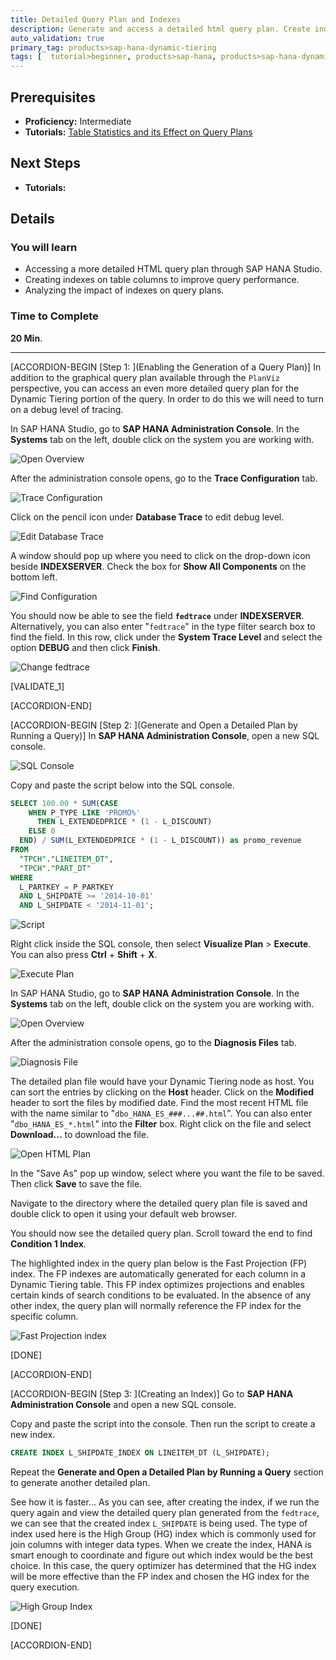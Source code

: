 ```yaml
---
title: Detailed Query Plan and Indexes
description: Generate and access a detailed html query plan. Create indexes on columns.
auto_validation: true
primary_tag: products>sap-hana-dynamic-tiering
tags: [  tutorial>beginner, products>sap-hana, products>sap-hana-dynamic-tiering, products>sap-hana-studio, topic>big-data, topic>sql ]
---
```

## Prerequisites
 - **Proficiency:** Intermediate
 - **Tutorials:** [Table Statistics and its Effect on Query Plans](https://developers.sap.com/tutorials/dt-query-processing-part3.html)

## Next Steps
 - **Tutorials:**

## Details
### You will learn
 - Accessing a more detailed HTML query plan through SAP HANA Studio.
 - Creating indexes on table columns to improve query performance.
 - Analyzing the impact of indexes on query plans.

### Time to Complete
**20 Min**.

---

[ACCORDION-BEGIN [Step 1: ](Enabling the Generation of a Query Plan)]
In addition to the graphical query plan available through the `PlanViz` perspective, you can access an even more detailed query plan for the Dynamic Tiering portion of the query. In order to do this we will need to turn on a debug level of tracing.

In SAP HANA Studio, go to **SAP HANA Administration Console**. In the **Systems** tab on the left, double click on the system you are working with.

![Open Overview](overview.png)

After the administration console opens, go to the **Trace Configuration** tab.

![Trace Configuration](trace.png)

Click on the pencil icon under **Database Trace** to edit debug level.

![Edit Database Trace](edit.png)

A window should pop up where you need to click on the drop-down icon beside **INDEXSERVER**. Check the box for **Show All Components** on the bottom left.

![Find Configuration](find-config.png)

You should now be able to see the field **`fedtrace`** under **INDEXSERVER**. Alternatively, you can also enter "`fedtrace`" in the type filter search box to find the field. In this row, click under the **System Trace Level** and select the option **DEBUG** and then click **Finish**.

![Change fedtrace](fedtrace.png)

[VALIDATE_1]

[ACCORDION-END]

[ACCORDION-BEGIN [Step 2: ](Generate and Open a Detailed Plan by Running a Query)]
In **SAP HANA Administration Console**, open a new SQL console.

![SQL Console](sql-console.png)

Copy and paste the script below into the SQL console.

```sql
SELECT 100.00 * SUM(CASE
    WHEN P_TYPE LIKE 'PROMO%'
      THEN L_EXTENDEDPRICE * (1 - L_DISCOUNT)
    ELSE 0
  END) / SUM(L_EXTENDEDPRICE * (1 - L_DISCOUNT)) as promo_revenue
FROM
  "TPCH"."LINEITEM_DT",
  "TPCH"."PART_DT"
WHERE
  L_PARTKEY = P_PARTKEY
  AND L_SHIPDATE >= '2014-10-01'
  AND L_SHIPDATE < '2014-11-01';
```

![Script](script.png)

Right click inside the SQL console, then select **Visualize Plan** > **Execute**. You can also press **Ctrl** + **Shift** + **X**.

![Execute Plan](execute.png)

In SAP HANA Studio, go to **SAP HANA Administration Console**. In the **Systems** tab on the left, double click on the system you are working with.

![Open Overview](overview.png)

After the administration console opens, go to the **Diagnosis Files** tab.

![Diagnosis File](diagnosis.png)

The detailed plan file would have your Dynamic Tiering node as host. You can sort the entries by clicking on the **Host** header. Click on the **Modified** header to sort the files by modified date. Find the most recent HTML file with the name similar to "`dbo_HANA_ES_###...##.html`". You can also enter "`dbo_HANA_ES_*.html`" into the **Filter** box. Right click on the file and select **Download...** to download the file.

![Open HTML Plan](open-html.png)

In the "Save As" pop up window, select where you want the file to be saved. Then click **Save** to save the file.

Navigate to the directory where the detailed query plan file is saved and double click to open it using your default web browser.

You should now see the detailed query plan. Scroll toward the end to find **Condition 1 Index**.

The highlighted index in the query plan below is the Fast Projection (FP) index. The FP indexes are automatically generated for each column in a Dynamic Tiering table. This FP index optimizes projections and enables certain kinds of search conditions to be evaluated. In the absence of any other index, the query plan will normally reference the FP index for the specific column.

![Fast Projection index](fp-index.png)

[DONE]

[ACCORDION-END]

[ACCORDION-BEGIN [Step 3: ](Creating an Index)]
Go to **SAP HANA Administration Console** and open a new SQL console.

Copy and paste the script into the console. Then run the script to create a new index.
``` sql
CREATE INDEX L_SHIPDATE_INDEX ON LINEITEM_DT (L_SHIPDATE);
```

Repeat the **Generate and Open a Detailed Plan by Running a Query** section to generate another detailed plan.

See how it is faster...
As you can see, after creating the index, if we run the query again and view the detailed query plan generated from the `fedtrace`, we can see that the created index `L_SHIPDATE` is being used. The type of index used here is the High Group (HG) index which is commonly used for join columns with integer data types. When we create the index, HANA is smart enough to coordinate and figure out which index would be the best choice. In this case, the query optimizer has determined that the HG index will be more effective than the FP index and chosen the HG index for the query execution.

![High Group Index](high-group-index.png)

[DONE]

[ACCORDION-END]
